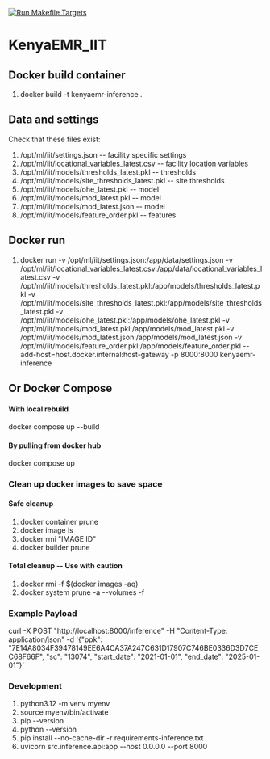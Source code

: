 [![Run Makefile Targets](https://github.com/JDFPalladium/KenyaEMR_IIT/actions/workflows/main.yml/badge.svg)](https://github.com/JDFPalladium/KenyaEMR_IIT/actions/workflows/main.yml)

# KenyaEMR_IIT
 
## Docker build container
1. docker build -t kenyaemr-inference .

## Data and settings
Check that these files exist:
1. /opt/ml/iit/settings.json -- facility specific settings
2. /opt/ml/iit/locational_variables_latest.csv -- facility location variables
3. /opt/ml/iit/models/thresholds_latest.pkl -- thresholds
4. /opt/ml/iit/models/site_thresholds_latest.pkl -- site thresholds
5. /opt/ml/iit/models/ohe_latest.pkl -- model
6. /opt/ml/iit/models/mod_latest.pkl -- model
7. /opt/ml/iit/models/mod_latest.json -- model
8. /opt/ml/iit/models/feature_order.pkl -- features

## Docker run 
<!-- docker run -p 8000:8000 kenyaemr-inference -->
1. docker run -v /opt/ml/iit/settings.json:/app/data/settings.json -v /opt/ml/iit/locational_variables_latest.csv:/app/data/locational_variables_latest.csv -v /opt/ml/iit/models/thresholds_latest.pkl:/app/models/thresholds_latest.pkl -v /opt/ml/iit/models/site_thresholds_latest.pkl:/app/models/site_thresholds_latest.pkl -v /opt/ml/iit/models/ohe_latest.pkl:/app/models/ohe_latest.pkl -v /opt/ml/iit/models/mod_latest.pkl:/app/models/mod_latest.pkl -v /opt/ml/iit/models/mod_latest.json:/app/models/mod_latest.json -v /opt/ml/iit/models/feature_order.pkl:/app/models/feature_order.pkl --add-host=host.docker.internal:host-gateway -p 8000:8000 kenyaemr-inference

## Or Docker Compose
#### With local rebuild
docker compose up --build
#### By pulling from docker hub
docker compose up

### Clean up docker images to save space

#### Safe cleanup
1. docker container prune
2. docker image ls
3. docker rmi "IMAGE ID"
4. docker builder prune

#### Total cleanup -- Use with caution
1. docker rmi -f $(docker images -aq)
2. docker system prune -a --volumes -f

### Example Payload
curl -X POST "http://localhost:8000/inference" -H "Content-Type: application/json" -d '{"ppk": "7E14A8034F39478149EE6A4CA37A247C631D17907C746BE0336D3D7CEC68F66F", "sc": "13074", "start_date": "2021-01-01", "end_date": "2025-01-01"}'

### Development
1. python3.12 -m venv myenv
2. source myenv/bin/activate
3. pip --version
4. python --version
5. pip install --no-cache-dir -r requirements-inference.txt
6. uvicorn src.inference.api:app --host 0.0.0.0 --port 8000

